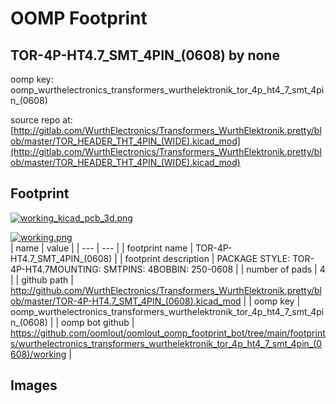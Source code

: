 # OOMP Footprint  
## TOR-4P-HT4.7_SMT_4PIN_(0608)  by none  
  
oomp key: oomp_wurthelectronics_transformers_wurthelektronik_tor_4p_ht4_7_smt_4pin_(0608)  
  
source repo at: [http://gitlab.com/WurthElectronics/Transformers_WurthElektronik.pretty/blob/master/TOR_HEADER_THT_4PIN_(WIDE).kicad_mod](http://gitlab.com/WurthElectronics/Transformers_WurthElektronik.pretty/blob/master/TOR_HEADER_THT_4PIN_(WIDE).kicad_mod)  
## Footprint  
  
[![working_kicad_pcb_3d.png](working_kicad_pcb_3d_600.png)](working_kicad_pcb_3d.png)  
  
[![working.png](working_600.png)](working.png)  
| name | value | 
| --- | --- | 
| footprint name | TOR-4P-HT4.7_SMT_4PIN_(0608) | 
| footprint description | PACKAGE STYLE: TOR-4P-HT4.7MOUNTING: SMTPINS: 4BOBBIN: 250-0608 | 
| number of pads | 4 | 
| github path | http://github.com/WurthElectronics/Transformers_WurthElektronik.pretty/blob/master/TOR-4P-HT4.7_SMT_4PIN_(0608).kicad_mod | 
| oomp key | oomp_wurthelectronics_transformers_wurthelektronik_tor_4p_ht4_7_smt_4pin_(0608) | 
| oomp bot github | https://github.com/oomlout/oomlout_oomp_footprint_bot/tree/main/footprints/wurthelectronics_transformers_wurthelektronik_tor_4p_ht4_7_smt_4pin_(0608)/working | 
## Images  
